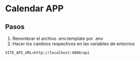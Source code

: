 # Calendar APP

## Pasos

1. Renombrar el archivo .env.template por .env
2. Hacer los cambios respectivos en las variables de entornos

```
VITE_API_URL=http://localhost:4000/api
```